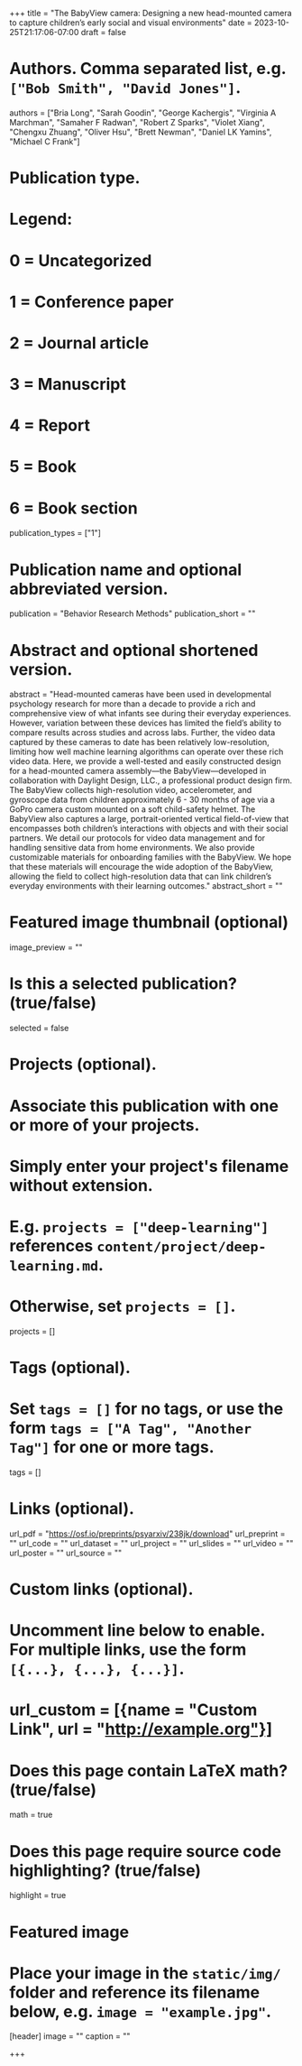 +++
title = "The BabyView camera: Designing a new head-mounted camera to capture children’s early social and visual environments"
date = 2023-10-25T21:17:06-07:00
draft = false

# Authors. Comma separated list, e.g. `["Bob Smith", "David Jones"]`.
authors = ["Bria Long", "Sarah Goodin", "George Kachergis", "Virginia A Marchman", "Samaher F Radwan", "Robert Z Sparks", "Violet Xiang", "Chengxu Zhuang", "Oliver Hsu", "Brett Newman", "Daniel LK Yamins", "Michael C Frank"]

# Publication type.
# Legend:
# 0 = Uncategorized
# 1 = Conference paper
# 2 = Journal article
# 3 = Manuscript
# 4 = Report
# 5 = Book
# 6 = Book section
publication_types = ["1"]

# Publication name and optional abbreviated version.
publication = "Behavior Research Methods"
publication_short = ""

# Abstract and optional shortened version.
abstract = "Head-mounted cameras have been used in developmental psychology research for more than a decade to provide a rich and comprehensive view of what infants see during their everyday experiences. However, variation between these devices has limited the field’s ability to compare results across studies and across labs. Further, the video data captured by these cameras to date has been relatively low-resolution, limiting how well machine learning algorithms can operate over these rich video data. Here, we provide a well-tested and easily constructed design for a head-mounted camera assembly—the BabyView—developed in collaboration with Daylight Design, LLC., a professional product design firm. The BabyView collects high-resolution video, accelerometer, and gyroscope data from children approximately 6 - 30 months of age via a GoPro camera custom mounted on a soft child-safety helmet. The BabyView also captures a large, portrait-oriented vertical field-of-view that encompasses both children’s interactions with objects and with their social partners. We detail our protocols for video data management and for handling sensitive data from home environments. We also provide customizable materials for onboarding families with the BabyView. We hope that these materials will encourage the wide adoption of the BabyView, allowing the field to collect high-resolution data that can link children’s everyday environments with their learning outcomes."
abstract_short = ""

# Featured image thumbnail (optional)
image_preview = ""

# Is this a selected publication? (true/false)
selected = false

# Projects (optional).
#   Associate this publication with one or more of your projects.
#   Simply enter your project's filename without extension.
#   E.g. `projects = ["deep-learning"]` references `content/project/deep-learning.md`.
#   Otherwise, set `projects = []`.
projects = []

# Tags (optional).
#   Set `tags = []` for no tags, or use the form `tags = ["A Tag", "Another Tag"]` for one or more tags.
tags = []

# Links (optional).
url_pdf = "https://osf.io/preprints/psyarxiv/238jk/download"
url_preprint = ""
url_code = ""
url_dataset = ""
url_project = ""
url_slides = ""
url_video = ""
url_poster = ""
url_source = ""

# Custom links (optional).
#   Uncomment line below to enable. For multiple links, use the form `[{...}, {...}, {...}]`.
# url_custom = [{name = "Custom Link", url = "http://example.org"}]

# Does this page contain LaTeX math? (true/false)
math = true 

# Does this page require source code highlighting? (true/false)
highlight = true

# Featured image
# Place your image in the `static/img/` folder and reference its filename below, e.g. `image = "example.jpg"`.
[header]
image = ""
caption = ""

+++
